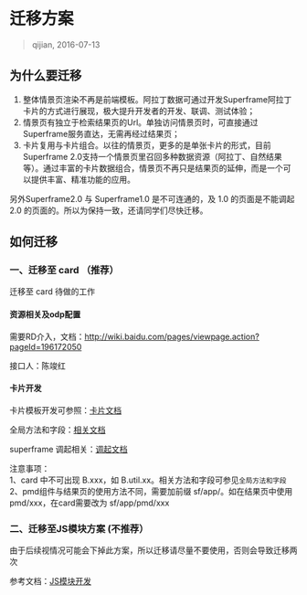 # 迁移方案

> qijian, 2016-07-13

## 为什么要迁移

1. 整体情景页渲染不再是前端模板。阿拉丁数据可通过开发Superframe阿拉丁卡片的方式进行展现，极大提升开发者的开发、联调、测试体验；    
2. 情景页有独立于检索结果页的Url。单独访问情景页时，可直接通过Superframe服务直达，无需再经过结果页；    
3. 卡片复用与卡片组合。以往的情景页，更多的是单张卡片的形式，目前Superframe 2.0支持一个情景页里召回多种数据资源（阿拉丁、自然结果等）。通过丰富的卡片数据组合，情景页不再只是结果页的延伸，而是一个可以提供丰富、精准功能的应用。   

另外Superframe2.0 与 Superframe1.0 是不可连通的，及 1.0 的页面是不能调起 2.0 的页面的。所以为保持一致，还请同学们尽快迁移。

## 如何迁移

### 一、迁移至 card （推荐）

迁移至 card 待做的工作

#### 资源相关及odp配置

需要RD介入，文档：http://wiki.baidu.com/pages/viewpage.action?pageId=196172050

接口人：陈竣红

#### 卡片开发

卡片模板开发可参照：[卡片文档](http://superframe.baidu.com/#./docs/2_guides/2_dev_guied/1_dev_card/0.introduce.md)

全局方法和字段：[相关文档](http://superframe.baidu.com/#./docs/2_guides/3_frame_guied/sf_app/2.javascript.md)

superframe 调起相关：[调起文档](http://superframe.baidu.com/#./docs/2_guides/3_frame_guied/call-sf.md)

注意事项：    
1、card 中不可出现 B.xxx，如 B.util.xx。相关方法和字段可参见`全局方法和字段`    
2、pmd组件与结果页的使用方法不同，需要加前缀 sf/app/。如在结果页中使用 pmd/xxx，在card需要改为 sf/app/pmd/xxx

### 二、迁移至JS模块方案 (不推荐）

由于后续视情况可能会下掉此方案，所以迁移请尽量不要使用，否则会导致迁移两次

参考文档：[JS模块开发](http://superframe.baidu.com/#./docs/2_guides/2_dev_guied/3_dev_act/act.md)
